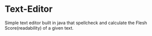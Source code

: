 # Text-Editor
Simple text editor built in java that spellcheck and calculate the Flesh Score(readability) of a given text.
